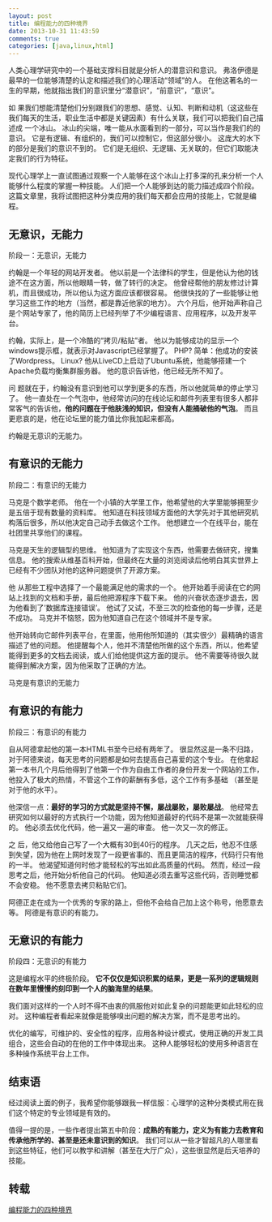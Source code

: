 ```yaml
---
layout: post
title: 编程能力的四种境界
date: 2013-10-31 11:43:59
comments: true
categories: [java,linux,html]
---
```

人类心理学研究中的一个基础支撑科目就是分析人的潜意识和意识。 弗洛伊德是最早的一位能够清楚的认定和描述我们的心理活动“领域”的人。 在他这著名的一生的早期，他就指出我们的意识里分“潜意识”，“前意识”，“意识”。

如 果我们想能清楚他们分别跟我们的思想、感觉、认知、判断和动机（这这些在我们每天的生活，职业生活中都是关键因素）有什么关联，我们可以把我们自己描述成 一个冰山。 冰山的尖端，唯一能从水面看到的一部分，可以当作是我们的的意识。 它是有逻辑、有组织的，我们可以控制它，但这部分很小。 这庞大的水下的部分是我们的意识不到的。 它们是无组织、无逻辑、无关联的，但它们取能决定我们的行为特征。

现代心理学上一直试图通过观察一个人能够在这个冰山上打多深的孔来分析一个人能够什么程度的掌握一种技能。 人们把一个人能够到达的能力描述成四个阶段。 这篇文章里，我将试图把这种分类应用的我们每天都会应用的技能上，它就是编程。

## 无意识，无能力

阶段一：无意识，无能力

约翰是一个年轻的网站开发者。 他以前是一个法律科的学生，但是他认为他的钱途不在这方面，所以他眼睛一转，做了转行的决定。 他曾经帮他的朋友修过计算机，而且很成功，所以他认为这方面应该都很容易。 他很快找的了一些能够让他学习这些工作的地方（当然，都是靠近他家的地方）。 六个月后，他开始声称自己是个网站专家了，他的简历上已经列举了不少编程语言、应用程序，以及开发平台。

约翰，实际上，是一个冷酷的“拷贝/粘贴”者。 他以为能够成功的显示一个windows提示框，就表示对Javascript已经掌握了。 PHP? 简单：他成功的安装了Wordpress。 Linux? 他从LiveCD上启动了Ubuntu系统，他能够搭建一个Apache负载均衡集群服务器。 他的意识告诉他，他已经无所不知了。

问 题就在于，约翰没有意识到他可以学到更多的东西，所以他就简单的停止学习了。 他一直处在一个气泡中，他经常访问的在线论坛和邮件列表里有很多人都非常客气的告诉他，**他的问题在于他肤浅的知识，但没有人能捅破他的气泡**。 而且更悲哀的是，他在论坛里的能力值比你我加起来都高。

约翰是无意识的无能力。

## 有意识的无能力

阶段二：有意识的无能力

马克是个数学老师。 他在一个小镇的大学里工作，他希望他的大学里能够拥至少是五倍于现有数量的资料库。 他知道在科技领域方面他的大学先对于其他研究机构落后很多，所以他决定自己动手去做这个工作。 他想建立一个在线平台，能在社团里共享他们的课程。

马克是天生的逻辑型的思维。 他知道为了实现这个东西，他需要去做研究，搜集信息。 他的搜索从维基百科开始，但最终在大量的浏览阅读后他明白其实世界上已经有不少团队对他的这种问题提供了开源方案。

他 从那些工程中选择了一个最能满足他的需求的一个。 他开始着手阅读在它的网站上找到的文档和手册，最后他把源程序下载下来。 他的兴奋状态逐步退去，因为他看到了’数据库连接错误’。 他试了又试，不至三次的检查他的每一步骤，还是不成功。 马克并不恼怒，因为他知道自己在这个领域并不是专家。

他开始转向它邮件列表平台，在里面，他用他所知道的（其实很少）最精确的语言描述了他的问题。 他提醒每个人，他并不清楚他所做的这个东西，所以，他希望能得到更多的文档去阅读，或人们给他提供这方面的提示。 他不需要等待很久就能得到解决方案，因为他采取了正确的方法。

马克是有意识的无能力

## 有意识的有能力

阶段三：有意识的有能力

自从阿德拿起他的第一本HTML书至今已经有两年了。 很显然这是一条不归路，对于阿德来说，每天思考的问题都是如何去提高自己喜爱的这个专业。 在他拿起第一本书几个月后他得到了他第一个作为自由工作者的身份开发一个网站的工作，他投入了极大的热情，不管这个工作的薪酬有多低，这个工作有多基础 （甚至是对于他的水平）。

他深信一点：**最好的学习的方式就是坚持不懈，屡战屡败，屡败屡战**。 他经常去研究如何以最好的方式执行一个功能，因为他知道最好的代码不是第一次就能获得的。 他必须去优化代码，他一遍又一遍的审查。 他一次又一次的修正。

之 后，他又给他自己写了一个大概有30到40行的程序。 几天之后，他忍不住感到失望，因为他在上网时发现了一段更省事的、而且更简洁的程序，代码行只有他的一半。 他渴望知道何时他才能轻松的写出如此高质量的代码。 然而，经过一段思考之后，他开始分析他自己的代码。 他知道必须去重写这些代码，否则睡觉都不会安稳。 他不愿意去拷贝粘贴它们。

阿德正走在成为一个优秀的专家的路上，但他不会给自己加上这个称号，他愿意去等。
阿德是有意识的有能力。

## 无意识的有能力

阶段四：无意识的有能力

这是编程水平的终极阶段。 **它不仅仅是知识积累的结果，更是一系列的逻辑规则在数年里慢慢的刻印到一个人的脑海里的结果**。

我们面对这样的一个人时不得不由衷的佩服他对如此复杂的问题能更如此轻松的应对。 这种编程者看起来就像是能够嗅出问题的解决方案，而不是思考出的。

优化的编写，可维护的、安全性的程序，应用各种设计模式，使用正确的开发工具组合，这些会自动的在他的工作中体现出来。 这种人能够轻松的使用多种语言在多种操作系统平台上工作。

## 结束语

经过阅读上面的例子，我希望你能够跟我一样信服：心理学的这种分类模式用在我们这个特定的专业领域是有效的。

值得一提的是，一些作者提出第五中阶段：**成熟的有能力，定义为有能力去教育和传承他所学的、甚至是还未意识到的知识**。 我们可以从一些才智超凡的人哪里看到这些特征，他们可以教学和讲解（甚至在大厅广众），这些很显然是后天培养的技能。

## 转载

[编程能力的四种境界](http://www.aqee.net/the-four-stages-of-programming-competence/)
